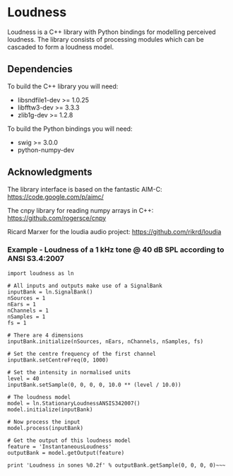 # Loudness

Loudness is a C++ library with Python bindings for modelling perceived loudness. 
The library consists of processing modules which can be cascaded to form a loudness model.

## Dependencies

To build the C++ library you will need:
  - libsndfile1-dev >= 1.0.25
  - libfftw3-dev >= 3.3.3
  - zlib1g-dev >= 1.2.8

To build the Python bindings you will need:
  - swig >= 3.0.0
  - python-numpy-dev

## Acknowledgments 

The library interface is based on the fantastic AIM-C:
https://code.google.com/p/aimc/

The cnpy library for reading numpy arrays in C++:
https://github.com/rogersce/cnpy

Ricard Marxer for the loudia audio project:
https://github.com/rikrd/loudia

### Example - Loudness of a 1 kHz tone @ 40 dB SPL according to ANSI S3.4:2007
~~~
import loudness as ln

# All inputs and outputs make use of a SignalBank
inputBank = ln.SignalBank()
nSources = 1
nEars = 1
nChannels = 1
nSamples = 1
fs = 1

# There are 4 dimensions
inputBank.initialize(nSources, nEars, nChannels, nSamples, fs)

# Set the centre frequency of the first channel
inputBank.setCentreFreq(0, 1000)

# Set the intensity in normalised units
level = 40
inputBank.setSample(0, 0, 0, 0, 10.0 ** (level / 10.0))

# The loudness model
model = ln.StationaryLoudnessANSIS342007()
model.initialize(inputBank)

# Now process the input
model.process(inputBank)

# Get the output of this loudness model
feature = 'InstantaneousLoudness'
outputBank = model.getOutput(feature)

print 'Loudness in sones %0.2f' % outputBank.getSample(0, 0, 0, 0)~~~

